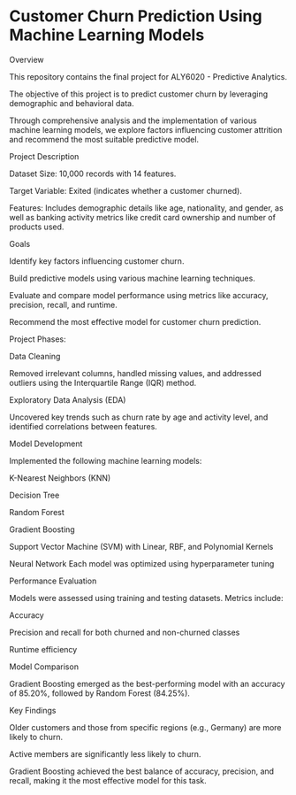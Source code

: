 # Customer Churn Prediction Using Machine Learning Models
Overview

This repository contains the final project for ALY6020 - Predictive Analytics. 

The objective of this project is to predict customer churn by leveraging demographic and behavioral data. 

Through comprehensive analysis and the implementation of various machine learning models, we explore factors influencing customer attrition and recommend the most suitable predictive model.

Project Description

Dataset Size: 10,000 records with 14 features.

Target Variable: Exited (indicates whether a customer churned).

Features: Includes demographic details like age, nationality, and gender, as well as banking activity metrics like credit card ownership and number of products used.

Goals

Identify key factors influencing customer churn.

Build predictive models using various machine learning techniques.

Evaluate and compare model performance using metrics like accuracy, precision, recall, and runtime.

Recommend the most effective model for customer churn prediction.

Project Phases:

Data Cleaning

Removed irrelevant columns, handled missing values, and addressed outliers using the Interquartile Range (IQR) method.

Exploratory Data Analysis (EDA)

Uncovered key trends such as churn rate by age and activity level, and identified correlations between features.

Model Development

Implemented the following machine learning models:

K-Nearest Neighbors (KNN)

Decision Tree

Random Forest

Gradient Boosting

Support Vector Machine (SVM) with Linear, RBF, and Polynomial Kernels

Neural Network Each model was optimized using hyperparameter tuning

Performance Evaluation

Models were assessed using training and testing datasets. Metrics include:

Accuracy

Precision and recall for both churned and non-churned classes

Runtime efficiency

Model Comparison

Gradient Boosting emerged as the best-performing model with an accuracy of 85.20%, followed by Random Forest (84.25%).

Key Findings

Older customers and those from specific regions (e.g., Germany) are more likely to churn.

Active members are significantly less likely to churn.

Gradient Boosting achieved the best balance of accuracy, precision, and recall, making it the most effective model for this task.


